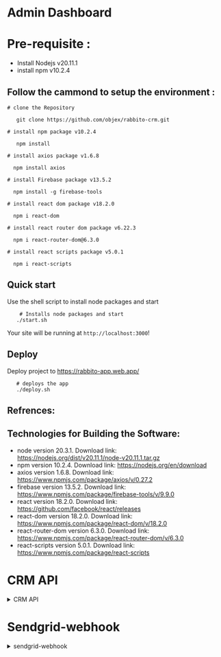 # Admin Dashboard

# Pre-requisite :

- Install Nodejs v20.11.1
- install npm v10.2.4

## Follow the cammond to setup the environment :

```shell
# clone the Repository

   git clone https://github.com/objex/rabbito-crm.git
```

```shell
# install npm package v10.2.4

   npm install
```

```shell
# install axios package v1.6.8

  npm install axios
```

```shell
# install Firebase package v13.5.2

  npm install -g firebase-tools

```

```shell
# install react dom package v18.2.0

  npm i react-dom
```

```shell
# install react router dom package v6.22.3

  npm i react-router-dom@6.3.0
```

```shell
# install react scripts package v5.0.1

  npm i react-scripts
```

## Quick start

Use the shell script to install node packages and start

```shell
    # Installs node packages and start
   ./start.sh
```

Your site will be running at `http://localhost:3000`!

## Deploy

Deploy project to https://rabbito-app.web.app/

```shell
   # deploys the app
   ./deploy.sh
```

## Refrences:

## Technologies for Building the Software:

- node version 20.3.1. Download link: https://nodejs.org/dist/v20.11.1/node-v20.11.1.tar.gz
- npm version 10.2.4. Download link: https://nodejs.org/en/download
- axios version 1.6.8. Download link: https://www.npmjs.com/package/axios/v/0.27.2
- firebase version 13.5.2. Download link: https://www.npmjs.com/package/firebase-tools/v/9.9.0
- react version 18.2.0. Download link: https://github.com/facebook/react/releases
- react-dom version 18.2.0. Download link: https://www.npmjs.com/package/react-dom/v/18.2.0
- react-router-dom version 6.3.0. Download link: https://www.npmjs.com/package/react-router-dom/v/6.3.0
- react-scripts version 5.0.1. Download link: https://www.npmjs.com/package/react-scripts

#

# CRM API

<details><summary>CRM API</summary>
    <details>
    <summary>Saved Lead</summary>
    <p>Request : </p>
    <pre> 
curl --location --request POST 'https://api.nonprod.rabbito.io/crm' \
--header 'x-api-key: f0YZw18wQNPtEKFunapC8Q5S3lWUtam1FVzjDIcf' \
--header 'Content-Type: application/json' \
--data-raw '{
    "email": "mazhar@objex.tech",
    "status": "NEW",
    "source": "rabbito",
    "question": "Hello World",
    "comment": "Random",
    "type": "lead" // optional for lead for note use "note"
}'
    </pre>
    <p>Response : </p>
    <pre>
    {
    "message": "Successful"
    }
    </pre>
    </details>
     <details>
    <summary>Update Lead</summary>
    <p>Request : </p>
    <pre>
curl --location --request PUT 'https://api.nonprod.rabbito.io/crm' \
--header 'x-api-key: f0YZw18wQNPtEKFunapC8Q5S3lWUtam1FVzjDIcf' \
--header 'Content-Type: application/json' \
--data-raw '{
    "email": "mazhar@objex.tech",
    "status": "SALES",
    "source": "rabbito",
    "type": "lead" // optional for lead for note use "note" also noteId
}'
    </pre>
    <p>Response</p>
    <pre>
    {
    "message": "Successful"
    }
    </pre>
    </details>
     <details>
    <summary>Verify Lead</summary>
      <p>Request : </p>
      <pre>
curl --location --request POST 'https://api.nonprod.rabbito.io/crm/verify' \
--header 'x-api-key: {{crm-x-api-key}}' \
--header 'Content-Type: application/json' \
--data-raw '{
    "email": "kawsar@objex.tech",
    "source": "rabbito",
    "type": "lead" // by default lead for external use, use "potentialLead" and remove source
}'
      </pre>
      <p>Response : </p>
      <pre>
      {
    "message": "Successful",
    "version": {
        "v": "More-(1.2.1098)",
        "doc": "https://api-docs.emailhippo.com/en/latest/"
    },
    "meta": {
        "lastModified": "Wed, 06 Sep 2023 06:28:27 GMT",
        "expires": "Mon, 04 Mar 2024 06:28:27 GMT",
        "email": "kawsar@unknown.tech",
        "tld": "tech",
        "domain": "unknown.tech",
        "subDomain": null,
        "user": "kawsar",
        ...
    },
    ...
    "hippoTrust": {
        "score": 0,
        "level": "Low"
    },
    "social": {
        "gravatar": {
            "imageUrl": "//www.gravatar.com/avatar/dc8a85b1da18a38682cdba9f5bad44c3",
            "profileUrl": "//www.gravatar.com/dc8a85b1da18a38682cdba9f5bad44c3"
        }
    },
    "domain": null,
    ...
}
      </pre>
    </details>

  <details>
    <summary>Get Leads by Email</summary>
    <p>Request : </p>
    <pre>
curl --location 'https://api.nonprod.rabbito.io/crm/{email}?source=rabbito' \
--header 'x-api-key: {{crm-x-api-key}}' \
--data ''
    </pre>
    <p>Response</p>
    <pre>
    {
    "message": "Successful",
    "kawsar@objex.tech": {
        "data": [
            {
                "comment": "Hello World",
                "created_at": {
                    "_seconds": 1692868734,
                    "_nanoseconds": 546000000
                }
            },
            {
                "comment": "Second comment",
                "name": "Kawsar Hossain",
                "created_at": {
                    "_seconds": 1692868754,
                    "_nanoseconds": 967000000
                }
            }
        ]
    }
}
    </pre>
    </details>
    <details>
    <summary>Get Paginated Leads</summary>
    <p>Request : </p>
    <pre>
curl --location 'https://api.nonprod.rabbito.io/crm?source=rabbito' \
--header 'x-api-key: {{crm-x-api-key}}' \
--data ''
    </pre>
    <p>Response</p>
    <pre>
    {
    "message": "Successful",
    "data": [
        {
            "email": "dr.lutf@objex.tech",
            "status": "SALES",
            "updated_at": "2023-09-01T11:51:29.189Z"
        },
        {
            "email": "hello@objex.tech",
            "status": "SALES",
            "updated_at": "2023-09-05T10:36:18.021Z"
        },
        {
            "email": "hellothere@unknowmdomain.com",
            "status": "NEW"
        }
        ...
    ]
}
    </pre>
    </details>
<details>
    <summary>Delete Lead</summary>
    <p>Request : </p>
    <pre>
curl --location --request DELETE 'https://api.nonprod.rabbito.io/crm' \
--header 'x-api-key: {{crm-x-api-key}}' \
--header 'Content-Type: application/json' \
--data-raw '{
    "email": "hellothere@unknowndomain.com",
    "type": "lead",
    "source": "rabbito"
}'
    </pre>
    <p>Response</p>
    <pre>
    {
    "message": "Successful"
    }
    </pre>
    </details>

 <details>
    <summary>Sync users, CRM and Sendgrid </summary>
    <p>Request : </p>
    <pre>
curl --location --request POST 'https://api.nonprod.rabbito.io/crm/sync' \
--header 'x-api-key: {{crm-x-api-key}}' \
--data-raw '{
    "source": "rabbito"
}'
    </pre>
    <p>Response</p>
    <pre>
    {
    "message": "Syncing Successful"
}
    </pre>
    </details>

</details>

#

# Sendgrid-webhook

<details>
<summary>sendgrid-webhook</summary>
<p>
This service processes incoming SendGrid webhooks and integrates them with CRM system . It handles various SendGrid events, such as email opens, clicks, and bounces, and performs corresponding actions in the CRM, such as creating leads, updating lead information, or adding notes. 
</p>
<h5>
<h4>References:</h4>
<a>
https://console.cloud.google.com/functions/details/us-central1/sendgrid-webhook?env=gen2&project=rabbito&tab=source</a>
</details>

